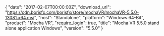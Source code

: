 {
  "date": "2017-02-07T00:00:00Z",
  "download_url": "https://cdn.borisfx.com/borisfx/store/mochaVR/mochaVR-5.5.0-13081.x64.msi",
  "host": "Standalone",
  "platform": "Windows 64-Bit",
  "product": "Mocha VR",
  "require_login": true,
  "title": "Mocha VR 5.5.0 stand alone application Windows",
  "version": "5.5.0"
}
